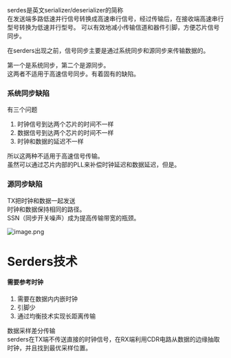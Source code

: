 serdes是英文serializer/deserializer的简称<br />在发送端多路低速并行信号转换成高速串行信号，经过传输后，在接收端高速串行型号转换为低速并行型号。  可以有效地减小传输信道和器件引脚，方便芯片信号同步。

在serders出现之前，信号同步主要是通过系统同步和源同步来传输数据的。

第一个是系统同步，第二个是源同步。<br />这两者不适用于高速信号同步。有着固有的缺陷。
<a name="Usryr"></a>
### 系统同步缺陷
有三个问题

1. 时钟信号到达两个芯片的时间不一样
2. 数据信号到达两个芯片的时间不一样
3. 时钟和数据的延迟不一样

所以这两种不适用于高速信号传输。<br />虽然可以通过芯片内部的PLL来补偿时钟延迟和数据延迟，但是。
<a name="DMqDv"></a>
### 源同步缺陷
TX把时钟和数据一起发送<br />时钟和数据保持相同的路径。<br />SSN（同步开关噪声）成为提高传输带宽的瓶颈。

![image.png](https://cdn.nlark.com/yuque/0/2024/png/580638/1712396753086-e545af0b-7330-4315-8e52-6e00231e18d4.png#averageHue=%23fafafa&clientId=u50d95f38-d11e-4&from=paste&height=579&id=u507b6c25&originHeight=724&originWidth=862&originalType=binary&ratio=1.25&rotation=0&showTitle=false&size=164079&status=done&style=none&taskId=u3c2b4ba4-d08f-4843-9b5a-eb60fa3b72f&title=&width=689.6)

<a name="ehj7Q"></a>
# Serders技术
<a name="KSSCW"></a>
#### 需要参考时钟

1. 需要在数据内内嵌时钟
2. 引脚少
3. 通过均衡技术实现长距离传输

数据采样差分传输<br />serders在TX端不传送直接的时钟信号，在RX端利用CDR电路从数据的边缘抽取时钟，并且找到最优采样位置。

